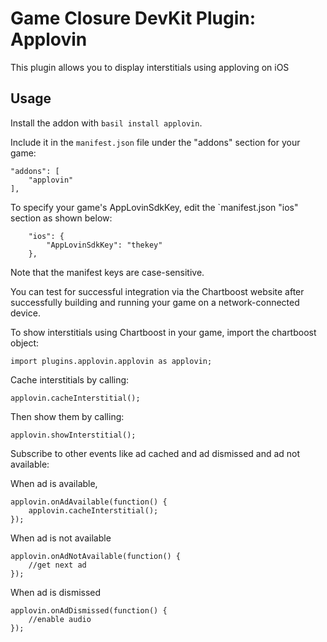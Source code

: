 # Game Closure DevKit Plugin: Applovin 

This plugin allows you to display interstitials using apploving on iOS

## Usage

Install the addon with `basil install applovin`.

Include it in the `manifest.json` file under the "addons" section for your game:

~~~
"addons": [
	"applovin"
],
~~~

To specify your game's AppLovinSdkKey, edit the `manifest.json "ios" section as shown below:

~~~
	"ios": {
		"AppLovinSdkKey": "thekey"
	},
~~~

Note that the manifest keys are case-sensitive.

You can test for successful integration via the Chartboost website after successfully building and running your game on a network-connected device.

To show interstitials using Chartboost in your game, import the chartboost object:

~~~
import plugins.applovin.applovin as applovin;
~~~

Cache interstitials by calling:

~~~
applovin.cacheInterstitial();
~~~

Then show them by calling:

~~~
applovin.showInterstitial();
~~~

Subscribe to other events like ad cached and ad dismissed and ad not available:

When ad is available,
~~~
applovin.onAdAvailable(function() {
	applovin.cacheInterstitial();
});
~~~

When ad is not available
~~~
applovin.onAdNotAvailable(function() {
	//get next ad
});
~~~

When ad is dismissed 
~~~
applovin.onAdDismissed(function() {
	//enable audio
});
~~~
